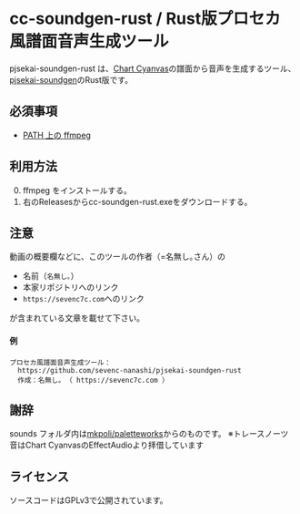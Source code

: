 # cc-soundgen-rust / Rust版プロセカ風譜面音声生成ツール

pjsekai-soundgen-rust は、[Chart Cyanvas](https://cc.sevenc7c.com)の譜面から音声を生成するツール、[pjsekai-soundgen](https://github.com/sevenc-nanashi/pjsekai-soundgen)のRust版です。

## 必須事項

- [PATH 上の ffmpeg](https://ffmpeg.org/)

## 利用方法

0. ffmpeg をインストールする。
1. 右のReleasesからcc-soundgen-rust.exeをダウンロードする。

## 注意

動画の概要欄などに、このツールの作者（=名無し｡さん）の

- 名前（`名無し｡`）
- 本家リポジトリへのリンク
- `https://sevenc7c.com`へのリンク

が含まれている文章を載せて下さい。

#### 例

```
プロセカ風譜面音声生成ツール：
  https://github.com/sevenc-nanashi/pjsekai-soundgen-rust
  作成：名無し｡ （ https://sevenc7c.com ）
```

## 謝辞

sounds フォルダ内は[mkpoli/paletteworks](https://github.com/mkpoli/paletteworks)からのものです。
※トレースノーツ音はChart CyanvasのEffectAudioより拝借しています

## ライセンス

ソースコードはGPLv3で公開されています。

